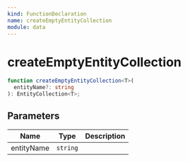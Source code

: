 ```yaml
---
kind: FunctionDeclaration
name: createEmptyEntityCollection
module: data
---
```


# createEmptyEntityCollection

```ts
function createEmptyEntityCollection<T>(
  entityName?: string
): EntityCollection<T>;
```

## Parameters

| Name       | Type     | Description |
| ---------- | -------- | ----------- |
| entityName | `string` |             |
